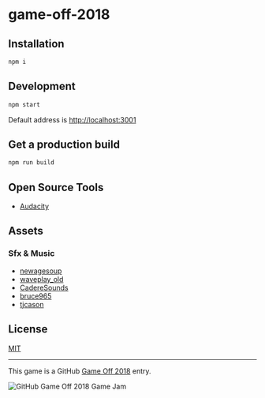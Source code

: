# game-off-2018



## Installation

```sh
npm i
```

## Development

```sh
npm start
```

Default address is <http://localhost:3001>

## Get a production build

```sh
npm run build
```

## Open Source Tools

  * [Audacity](https://www.audacityteam.org/)

## Assets

### Sfx & Music

  * [newagesoup](https://freesound.org/people/newagesoup/sounds/427993/)
  * [waveplay_old](https://freesound.org/people/waveplay_old/sounds/218043/)
  * [CadereSounds](https://freesound.org/people/CadereSounds/sounds/221594/)
  * [bruce965](https://freesound.org/people/bruce965/sounds/425050/)
  * [tjcason](https://freesound.org/people/tjcason/sounds/390475/)

## License

[MIT](./LICENSE)

---
This game is a GitHub [Game Off 2018](https://itch.io/jam/game-off-2018) entry.

![GitHub Game Off 2018 Game Jam](https://user-images.githubusercontent.com/121322/46698489-1e7bd900-cbcc-11e8-8abb-aef7262c968c.png)
